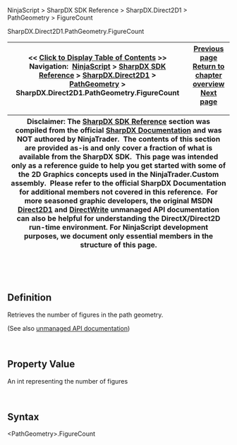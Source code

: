 ﻿


NinjaScript \> SharpDX SDK Reference \> SharpDX.Direct2D1 \> PathGeometry \> FigureCount






















SharpDX.Direct2D1\.PathGeometry.FigureCount







| \<\< [Click to Display Table of Contents](sharpdx_direct2d1_pathgeometry_figurecount.md) \>\> **Navigation:**     [NinjaScript](ninjascript.md) \> [SharpDX SDK Reference](sharpdx_sdk_reference.md) \> [SharpDX.Direct2D1](sharpdx_direct2d1.md) \> [PathGeometry](sharpdx_direct2d1_pathgeometry.md) \> SharpDX.Direct2D1\.PathGeometry.FigureCount | [Previous page](sharpdx_direct2d1_pathgeometry.md) [Return to chapter overview](sharpdx_direct2d1_pathgeometry.md) [Next page](sharpdx_direct2d1_pathgeometry_fillcontainspoint.md) |
| --- | --- |













| Disclaimer: The [SharpDX SDK Reference](sharpdx_sdk_reference.md) section was compiled from the official [SharpDX Documentation](http://sharpdx.org/) and was NOT authored by NinjaTrader.  The contents of this section are provided as\-is and only cover a fraction of what is available from the SharpDX SDK.  This page was intended only as a reference guide to help you get started with some of the 2D Graphics concepts used in the NinjaTrader.Custom assembly.  Please refer to the official SharpDX Documentation for additional members not covered in this reference.  For more seasoned graphic developers, the original MSDN [Direct2D1](https://msdn.microsoft.com/en-us/library/windows/desktop/dd370990.aspx) and [DirectWrite](https://msdn.microsoft.com/en-us/library/windows/desktop/dd368038.aspx) unmanaged API documentation can also be helpful for understanding the DirectX/Direct2D run\-time environment. For NinjaScript development purposes, we document only essential members in the structure of this page. |
| --- |



 


 


## Definition


Retrieves the number of figures in the path geometry. 


(See also [unmanaged API documentation](http://msdn.microsoft.com/en-us/library/dd371515.aspx))


 


## Property Value


An int representing the number of figures


 


## Syntax


\<PathGeometry\>.FigureCount









